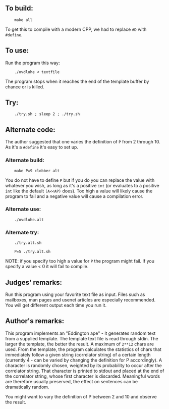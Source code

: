 ## To build:

```<!---sh-->
    make all
```

To get this to compile with a modern CPP, we had to replace `#D` with `#define`.


## To use:

Run the program this way:

```<!---sh-->
    ./ovdluhe < textfile
```

The program stops when it reaches the end of the template buffer
by chance or is killed.


## Try:

```<!---sh-->
    ./try.sh ; sleep 2 ; ./try.sh
```


## Alternate code:

The author suggested that one varies the definition of `P` from 2 through 10. As
it's a `#define` it's easy to set up.


### Alternate build:

```<!---sh-->
    make P=9 clobber alt
```

You do not have to define `P` but if you do you can replace the value with
whatever you wish, as long as it's a positive `int` (or evaluates to a positive
`int` like the default `(A<<AP)` does). Too high a value will likely cause the
program to fail and a negative value will cause a compilation error.


### Alternate use:

```<!---sh-->
    ./ovdluhe.alt
```


### Alternate try:

```<!---sh-->
    ./try.alt.sh

    P=5 ./try.alt.sh
```

NOTE: if you specify too high a value for `P` the program might fail. If you
specify a value < 0 it will fail to compile.


## Judges' remarks:

Run this program using your favorite text file as input.  Files
such as mailboxes, man pages and usenet articles are especially
recommended.  You will get different output each time you run it.


## Author's remarks:

This program implements an "Eddington ape" - it generates
random text from a supplied template.  The template text file
is read through stdin.  The larger the template, the better the
result.  A maximum of `2**12` chars are used. From the template,
the program calculates the statistics of chars that immediately
follow a given string (correlator string) of a certain length
(currently 4 - can be varied by changing the definition for P
accordingly).  A character is randomly chosen, weighted by its
probability to occur after the correlator string.  That
character is printed to stdout and placed at the end of the
correlator string, whose first character is discarded.
Meaningful words are therefore usually preserved, the effect on
sentences can be dramatically random.

You might want to vary the definition of P between 2 and 10 and
observe the result.


<!--

    Copyright © 1984-2024 by Landon Curt Noll. All Rights Reserved.

    You are free to share and adapt this file under the terms of this license:

	Creative Commons Attribution-ShareAlike 4.0 International (CC BY-SA 4.0)

    For more information, see:

	https://creativecommons.org/licenses/by-sa/4.0/

-->
